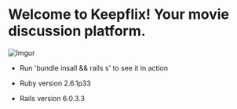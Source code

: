 # Welcome to Keepflix! Your movie discussion platform.
![Imgur](https://i.imgur.com/CuwuzgO.png)

* Run 'bundle insall && rails s' to see it in action

* Ruby version 2.6.1p33

* Rails version 6.0.3.3
